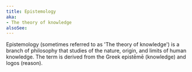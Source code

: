 ```yaml
---
title: Epistemology
aka:
- The theory of knowledge
alsoSee:
---
```

Epistemology (sometimes referred to as 'The theory of knowledge') is a branch of philosophy that studies of the nature, origin, and limits of human knowledge. The term is derived from the Greek epistēmē (knowledge) and logos (reason).
